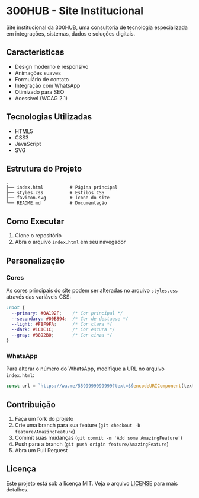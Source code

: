 # 300HUB - Site Institucional

Site institucional da 300HUB, uma consultoria de tecnologia especializada em integrações, sistemas, dados e soluções digitais.

## Características

- Design moderno e responsivo
- Animações suaves
- Formulário de contato
- Integração com WhatsApp
- Otimizado para SEO
- Acessível (WCAG 2.1)

## Tecnologias Utilizadas

- HTML5
- CSS3
- JavaScript
- SVG

## Estrutura do Projeto

```
.
├── index.html          # Página principal
├── styles.css          # Estilos CSS
├── favicon.svg         # Ícone do site
└── README.md           # Documentação
```

## Como Executar

1. Clone o repositório
2. Abra o arquivo `index.html` em seu navegador

## Personalização

### Cores

As cores principais do site podem ser alteradas no arquivo `styles.css` através das variáveis CSS:

```css
:root {
  --primary: #0A192F;    /* Cor principal */
  --secondary: #00B894;  /* Cor de destaque */
  --light: #F8F9FA;      /* Cor clara */
  --dark: #1C1C1C;       /* Cor escura */
  --gray: #8892B0;       /* Cor cinza */
}
```

### WhatsApp

Para alterar o número do WhatsApp, modifique a URL no arquivo `index.html`:

```javascript
const url = `https://wa.me/5599999999999?text=${encodeURIComponent(texto)}`;
```

## Contribuição

1. Faça um fork do projeto
2. Crie uma branch para sua feature (`git checkout -b feature/AmazingFeature`)
3. Commit suas mudanças (`git commit -m 'Add some AmazingFeature'`)
4. Push para a branch (`git push origin feature/AmazingFeature`)
5. Abra um Pull Request

## Licença

Este projeto está sob a licença MIT. Veja o arquivo [LICENSE](LICENSE) para mais detalhes. 